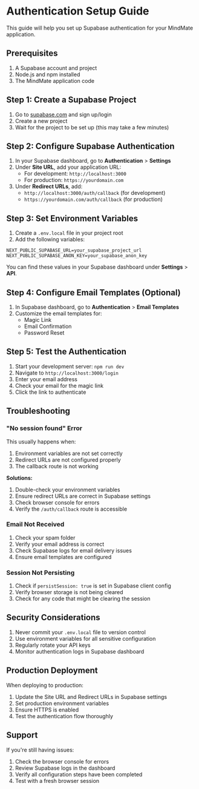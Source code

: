 # Authentication Setup Guide

This guide will help you set up Supabase authentication for your MindMate application.

## Prerequisites

1. A Supabase account and project
2. Node.js and npm installed
3. The MindMate application code

## Step 1: Create a Supabase Project

1. Go to [supabase.com](https://supabase.com) and sign up/login
2. Create a new project
3. Wait for the project to be set up (this may take a few minutes)

## Step 2: Configure Supabase Authentication

1. In your Supabase dashboard, go to **Authentication** > **Settings**
2. Under **Site URL**, add your application URL:
   - For development: `http://localhost:3000`
   - For production: `https://yourdomain.com`
3. Under **Redirect URLs**, add:
   - `http://localhost:3000/auth/callback` (for development)
   - `https://yourdomain.com/auth/callback` (for production)

## Step 3: Set Environment Variables

1. Create a `.env.local` file in your project root
2. Add the following variables:

```env
NEXT_PUBLIC_SUPABASE_URL=your_supabase_project_url
NEXT_PUBLIC_SUPABASE_ANON_KEY=your_supabase_anon_key
```

You can find these values in your Supabase dashboard under **Settings** > **API**.

## Step 4: Configure Email Templates (Optional)

1. In Supabase dashboard, go to **Authentication** > **Email Templates**
2. Customize the email templates for:
   - Magic Link
   - Email Confirmation
   - Password Reset

## Step 5: Test the Authentication

1. Start your development server: `npm run dev`
2. Navigate to `http://localhost:3000/login`
3. Enter your email address
4. Check your email for the magic link
5. Click the link to authenticate

## Troubleshooting

### "No session found" Error

This usually happens when:
1. Environment variables are not set correctly
2. Redirect URLs are not configured properly
3. The callback route is not working

**Solutions:**
1. Double-check your environment variables
2. Ensure redirect URLs are correct in Supabase settings
3. Check browser console for errors
4. Verify the `/auth/callback` route is accessible

### Email Not Received

1. Check your spam folder
2. Verify your email address is correct
3. Check Supabase logs for email delivery issues
4. Ensure email templates are configured

### Session Not Persisting

1. Check if `persistSession: true` is set in Supabase client config
2. Verify browser storage is not being cleared
3. Check for any code that might be clearing the session

## Security Considerations

1. Never commit your `.env.local` file to version control
2. Use environment variables for all sensitive configuration
3. Regularly rotate your API keys
4. Monitor authentication logs in Supabase dashboard

## Production Deployment

When deploying to production:

1. Update the Site URL and Redirect URLs in Supabase settings
2. Set production environment variables
3. Ensure HTTPS is enabled
4. Test the authentication flow thoroughly

## Support

If you're still having issues:

1. Check the browser console for errors
2. Review Supabase logs in the dashboard
3. Verify all configuration steps have been completed
4. Test with a fresh browser session 